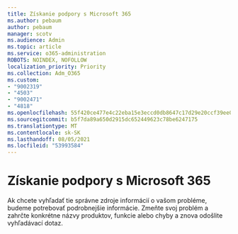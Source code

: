 ```yaml
---
title: Získanie podpory s Microsoft 365
ms.author: pebaum
author: pebaum
manager: scotv
ms.audience: Admin
ms.topic: article
ms.service: o365-administration
ROBOTS: NOINDEX, NOFOLLOW
localization_priority: Priority
ms.collection: Adm_O365
ms.custom:
- "9002319"
- "4503"
- "9002471"
- "4818"
ms.openlocfilehash: 55f420ce477e4c22eba15e3eccd0db8647c17d29e20ccf39ee01f62f151db5c9
ms.sourcegitcommit: b5f7da89a650d2915dc652449623c78be6247175
ms.translationtype: MT
ms.contentlocale: sk-SK
ms.lasthandoff: 08/05/2021
ms.locfileid: "53993584"
---
```

# <a name="get-support-with-microsoft-365"></a>Získanie podpory s Microsoft 365

Ak chcete vyhľadať tie správne zdroje informácií o vašom probléme, budeme potrebovať podrobnejšie informácie. Zmeňte svoj problém a zahrčte konkrétne názvy produktov, funkcie alebo chyby a znova odošlite vyhľadávací dotaz.
